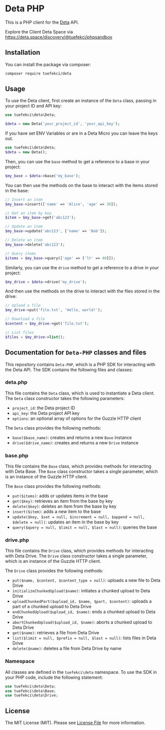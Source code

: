 # Deta PHP
This is a PHP client for the [Deta](https://deta.sh/) API.

Explore the Client Deta Space via https://deta.space/discovery/@tuefekci/phpsandbox

## Installation

You can install the package via composer:

```bash
composer require tuefekci/deta
```

## Usage

To use the Deta client, first create an instance of the `Deta` class, passing in your project ID and API key:

```php
use tuefekci\deta\Deta;

$deta = new Deta('your_project_id', 'your_api_key');
```

If you have set ENV Variables or are in a Deta Micro you can leave the keys out.
```php
use tuefekci\deta\Deta;
$deta = new Deta();
```

Then, you can use the `base` method to get a reference to a base in your project:

```php
$my_base = $deta->base('my_base');
```

You can then use the methods on the base to interact with the items stored in the base:

```php
// Insert an item
$my_base->insert(['name' => 'Alice', 'age' => 30]);

// Get an item by key
$item = $my_base->get('abc123');

// Update an item
$my_base->update('abc123', ['name' => 'Bob']);

// Delete an item
$my_base->delete('abc123');

// Query items
$items = $my_base->query(['age' => ['lt' => 40]]);
```

Similarly, you can use the `drive` method to get a reference to a drive in your project:

```php
$my_drive = $deta->drive('my_drive');
```

And then use the methods on the drive to interact with the files stored in the drive:

```php
// Upload a file
$my_drive->put('file.txt', 'Hello, world!');

// Download a file
$content = $my_drive->get('file.txt');

// List files
$files = $my_drive->list();
```


## Documentation for `Deta-PHP` classes and files

This repository contains `Deta-PHP`, which is a PHP SDK for interacting with the Deta API. The SDK contains the following files and classes:

### deta.php

This file contains the `Deta` class, which is used to instantiate a Deta client. The `Deta` class constructor takes the following parameters:

- `project_id`: the Deta project ID
- `api_key`: the Deta project API key
- `options`: an optional array of options for the Guzzle HTTP client

The `Deta` class provides the following methods:

- `base($base_name)`: creates and returns a new `Base` instance
- `drive($drive_name)`: creates and returns a new `Drive` instance

### base.php

This file contains the `Base` class, which provides methods for interacting with Deta Base. The `Base` class constructor takes a single parameter, which is an instance of the Guzzle HTTP client.

The `Base` class provides the following methods:

- `put($items)`: adds or updates items in the base
- `get($key)`: retrieves an item from the base by key
- `delete($key)`: deletes an item from the base by key
- `insert($item)`: adds a new item to the base
- `update($key, $set = null, $increment = null, $append = null, $delete = null)`: updates an item in the base by key
- `query($query = null, $limit = null, $last = null)`: queries the base

### drive.php

This file contains the `Drive` class, which provides methods for interacting with Deta Drive. The `Drive` class constructor takes a single parameter, which is an instance of the Guzzle HTTP client.

The `Drive` class provides the following methods:

- `put($name, $content, $content_type = null)`: uploads a new file to Deta Drive
- `initializeChunkedUpload($name)`: initiates a chunked upload to Deta Drive
- `uploadChunkedPart($upload_id, $name, $part, $content)`: uploads a part of a chunked upload to Deta Drive
- `endChunkedUpload($upload_id, $name)`: ends a chunked upload to Deta Drive
- `abortChunkedUpload($upload_id, $name)`: aborts a chunked upload to Deta Drive
- `get($name)`: retrieves a file from Deta Drive
- `list($limit = null, $prefix = null, $last = null)`: lists files in Deta Drive
- `delete($name)`: deletes a file from Deta Drive by name

### Namespace
All classes are defined in the `tuefekci\deta` namespace. To use the SDK in your PHP code, include the following statement:

```php
use tuefekci\deta\Deta;
use tuefekci\deta\Base;
use tuefekci\deta\Drive;
```

## License
The MIT License (MIT). Please see [License File](LICENSE.md) for more information.


